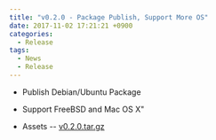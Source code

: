 ```yaml
---
title: "v0.2.0 - Package Publish, Support More OS"
date: 2017-11-02 17:21:21 +0900
categories:
  - Release
tags:
  - News
  - Release
---
```


- Publish Debian/Ubuntu Package
- Support FreeBSD and Mac OS X"

- Assets -- [v0.2.0.tar.gz](https://github.com/open5gs/open5gs/archive/v0.2.0.tar.gz)

